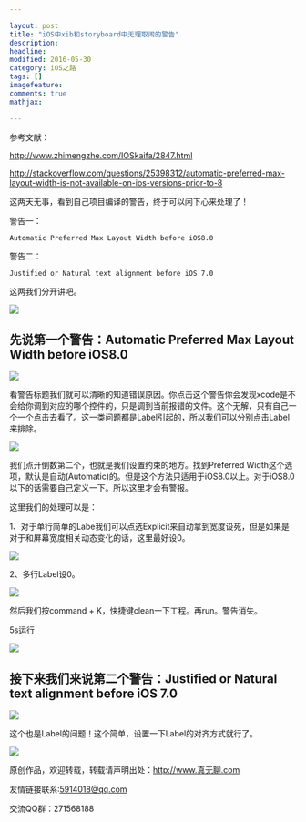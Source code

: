 ```yaml
---

layout: post
title: "iOS中xib和storyboard中无理取闹的警告"
description: 
headline: 
modified: 2016-05-30
category: iOS之路
tags: []
imagefeature: 
comments: true
mathjax: 

---
```



参考文献：

<http://www.zhimengzhe.com/IOSkaifa/2847.html>

<http://stackoverflow.com/questions/25398312/automatic-preferred-max-layout-width-is-not-available-on-ios-versions-prior-to-8>

这两天无事，看到自己项目编译的警告，终于可以闲下心来处理了！

警告一：

	Automatic Preferred Max Layout Width before iOS8.0
	
警告二：

	Justified or Natural text alignment before iOS 7.0
	
这两我们分开讲吧。

![](/images/xib-storyBoard/0.png)

## 先说第一个警告：Automatic Preferred Max Layout Width before iOS8.0

![](/images/xib-storyBoard/1.png)

看警告标题我们就可以清晰的知道错误原因。你点击这个警告你会发现xcode是不会给你调到对应的哪个控件的，只是调到当前报错的文件。这个无解，只有自己一个一个点击去看了。这一类问题都是Label引起的，所以我们可以分别点击Label来排除。

![](/images/xib-storyBoard/2.png)

我们点开倒数第二个，也就是我们设置约束的地方。找到Preferred Width这个选项，默认是自动(Automatic)的。但是这个方法只适用于iOS8.0以上。对于iOS8.0以下的话需要自己定义一下。所以这里才会有警报。

这里我们的处理可以是：

1、对于单行简单的Labe我们可以点选Explicit来自动拿到宽度设死，但是如果是对于和屏幕宽度相关动态变化的话，这里最好设0。

![](/images/xib-storyBoard/3.png)

2、多行Label设0。

![](/images/xib-storyBoard/4.png)

然后我们按command + K，快捷键clean一下工程。再run。警告消失。

5s运行

![](/images/xib-storyBoard/6.png)

## 接下来我们来说第二个警告：Justified or Natural text alignment before iOS 7.0

![](/images/xib-storyBoard/7.png)

这个也是Label的问题！这个简单，设置一下Label的对齐方式就行了。

![](/images/xib-storyBoard/8.png)


原创作品，欢迎转载，转载请声明出处：http://www.真无聊.com

友情链接联系:5914018@qq.com

交流QQ群：271568188